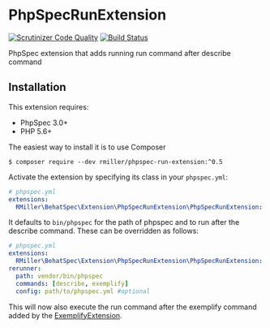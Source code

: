 PhpSpecRunExtension
===================

[![Scrutinizer Code Quality](https://scrutinizer-ci.com/g/richardmiller/PhpSpecRunExtension/badges/quality-score.png?b=master)](https://scrutinizer-ci.com/g/richardmiller/PhpSpecRunExtension/?branch=master)
[![Build Status](https://scrutinizer-ci.com/g/richardmiller/PhpSpecRunExtension/badges/build.png?b=master)](https://scrutinizer-ci.com/g/richardmiller/PhpSpecRunExtension/build-status/master)

PhpSpec extension that adds running run command after describe command

Installation
------------

This extension requires:

* PhpSpec 3.0+
* PHP 5.6+

The easiest way to install it is to use Composer

```
$ composer require --dev rmiller/phpspec-run-extension:^0.5
```

Activate the extension by specifying its class in your ``phpspec.yml``:

```yaml
# phpspec.yml
extensions:
  RMiller\BehatSpec\Extension\PhpSpecRunExtension\PhpSpecRunExtension: ~
```

It defaults to `bin/phpspec` for the path of phpspec and to run after the describe command.
These can be overridden as follows:

```yaml
# phpspec.yml
extensions:
  RMiller\BehatSpec\Extension\PhpSpecRunExtension\PhpSpecRunExtension: ~
rerunner:
  path: vendor/bin/phpspec
  commands: [describe, exemplify]
  config: path/to/phpspec.yml #optional
```

This will now also execute the run command after the exemplify command added by the
[ExemplifyExtension](https://github.com/richardmiller/ExemplifyExtension).
